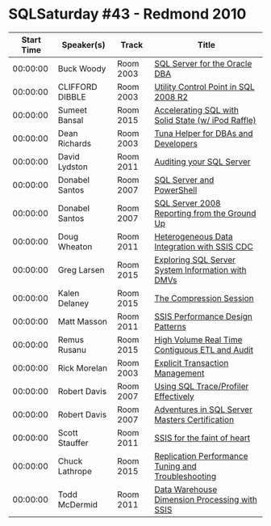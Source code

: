 # SQLSaturday #43 - Redmond 2010
Start Time|Speaker(s)|Track|Title
---|---|---|---
00:00:00|Buck Woody|Room 2003|[SQL Server for the Oracle DBA](29353.md)
00:00:00|CLIFFORD DIBBLE|Room 2003|[Utility Control Point in SQL 2008 R2](29425.md)
00:00:00|Sumeet  Bansal|Room 2015|[Accelerating SQL with Solid State (w/ iPod Raffle)](29619.md)
00:00:00|Dean Richards|Room 2003|[Tuna Helper for DBAs and Developers](29872.md)
00:00:00|David Lydston|Room 2011|[Auditing your SQL Server](29913.md)
00:00:00|Donabel Santos|Room 2007|[SQL Server and PowerShell](29954.md)
00:00:00|Donabel Santos|Room 2007|[SQL Server 2008 Reporting from the Ground Up](29955.md)
00:00:00|Doug Wheaton|Room 2011|[Heterogeneous Data Integration with SSIS  CDC](29963.md)
00:00:00|Greg Larsen|Room 2015|[Exploring SQL Server System Information with DMVs](30282.md)
00:00:00|Kalen Delaney|Room 2015|[The Compression Session](31170.md)
00:00:00|Matt Masson|Room 2011|[SSIS Performance Design Patterns](31607.md)
00:00:00|Remus Rusanu|Room 2015|[High Volume Real Time Contiguous ETL and Audit](32487.md)
00:00:00|Rick  Morelan|Room 2003|[Explicit Transaction Management](32515.md)
00:00:00|Robert Davis|Room 2007|[Using SQL Trace/Profiler Effectively](32610.md)
00:00:00|Robert Davis|Room 2007|[Adventures in SQL Server Masters Certification](32611.md)
00:00:00|Scott Stauffer|Room 2011|[SSIS for the faint of heart](32813.md)
00:00:00|Chuck Lathrope|Room 2015|[Replication Performance Tuning and Troubleshooting](33042.md)
00:00:00|Todd McDermid|Room 2011|[Data Warehouse Dimension Processing with SSIS](33761.md)
